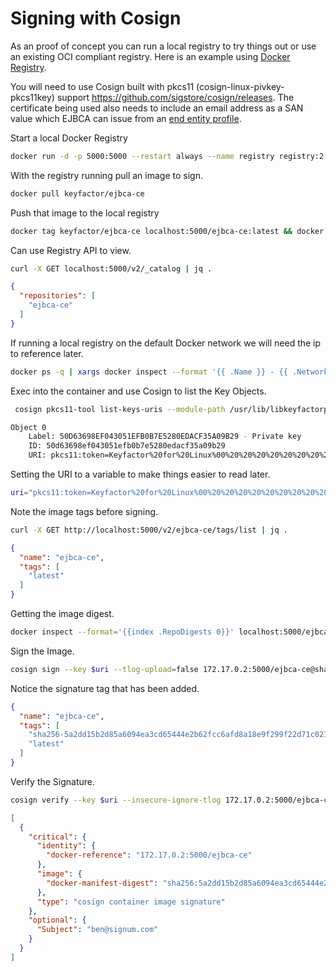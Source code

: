 # Signing with Cosign

As an proof of concept you can run a local registry to try things out or use an existing OCI compliant registry. Here is an example using [Docker Registry](https://hub.docker.com/_/registry).

You will need to use Cosign built with pkcs11 (cosign-linux-pivkey-pkcs11key)
support https://github.com/sigstore/cosign/releases. The certificate being used also needs to include an email address as a SAN value which EJBCA can issue from an [end entity profile](https://doc.primekey.com/ejbca/ejbca-operations/ejbca-ca-concept-guide/end-entities-overview/end-entity-profiles-overview/end-entity-profiles-fields#EndEntityProfilesFields-RFC822Name(e-mailaddress)). 

Start a local Docker Registry
```sh
docker run -d -p 5000:5000 --restart always --name registry registry:2
```

With the registry running pull an image to sign.
```sh
docker pull keyfactor/ejbca-ce
```

Push that image to the local registry
```sh
docker tag keyfactor/ejbca-ce localhost:5000/ejbca-ce:latest && docker push localhost:5000/ejbca-ce
```
Can use Registry API to view.

```sh
curl -X GET localhost:5000/v2/_catalog | jq .
```

```json
{
  "repositories": [
    "ejbca-ce"
  ]
}
```
If running a local registry on the default Docker network we will need the ip to reference later.

```sh
docker ps -q | xargs docker inspect --format '{{ .Name }} - {{ .NetworkSettings.IPAddress }}'
```

Exec into the container and use Cosign to list the Key Objects. 
```sh
 cosign pkcs11-tool list-keys-uris --module-path /usr/lib/libkeyfactorpkcs11.so --slot-id 1
```

```sh
Object 0
	Label: 50D63698EF043051EFB0B7E5280EDACF35A09B29 - Private key
	ID: 50d63698ef043051efb0b7e5280edacf35a09b29
	URI: pkcs11:token=Keyfactor%20for%20Linux%00%20%20%20%20%20%20%20%20%20%20%20%00;slot-id=1;id=%50%d6%36%98%ef%04%30%51%ef%b0%b7%e5%28%0e%da%cf%35%a0%9b%29;object=50D63698EF043051EFB0B7E5280EDACF35A09B29%20-%20Private%20key?module-path=/usr/lib/libkeyfactorpkcs11.so
```

Setting the URI to a variable to make things easier to read later.
```sh
uri="pkcs11:token=Keyfactor%20for%20Linux%00%20%20%20%20%20%20%20%20%20%20%20%00;slot-id=1;id=%50%d6%36%98%ef%04%30%51%ef%b0%b7%e5%28%0e%da%cf%35%a0%9b%29;object=50D63698EF043051EFB0B7E5280EDACF35A09B29%20-%20Private%20key?module-path=/usr/lib/libkeyfactorpkcs11.so"
```

Note the image tags before signing.
```sh
curl -X GET http://localhost:5000/v2/ejbca-ce/tags/list | jq .
```
```json
{
  "name": "ejbca-ce",
  "tags": [
    "latest"
  ]
}
```

Getting the image digest. 
```sh
docker inspect --format='{{index .RepoDigests 0}}' localhost:5000/ejbca-ce:latest
```

Sign the Image.
```sh
cosign sign --key $uri --tlog-upload=false 172.17.0.2:5000/ejbca-ce@sha256:5a2dd15b2d85a6094ea3cd65444e2b62fcc6afd8a18e9f299f22d71c021b92f5
```

Notice the signature tag that has been added. 
```json
{
  "name": "ejbca-ce",
  "tags": [
    "sha256-5a2dd15b2d85a6094ea3cd65444e2b62fcc6afd8a18e9f299f22d71c021b92f5.sig",
    "latest"
  ]
}
```

Verify the Signature.
```sh
cosign verify --key $uri --insecure-ignore-tlog 172.17.0.2:5000/ejbca-ce@sha256:5a2dd15b2d85a6094ea3cd65444e2b62fcc6afd8a18e9f299f22d71c021b92f5 | jq .
```
```json
[
  {
    "critical": {
      "identity": {
        "docker-reference": "172.17.0.2:5000/ejbca-ce"
      },
      "image": {
        "docker-manifest-digest": "sha256:5a2dd15b2d85a6094ea3cd65444e2b62fcc6afd8a18e9f299f22d71c021b92f5"
      },
      "type": "cosign container image signature"
    },
    "optional": {
      "Subject": "ben@signum.com"
    }
  }
]
```